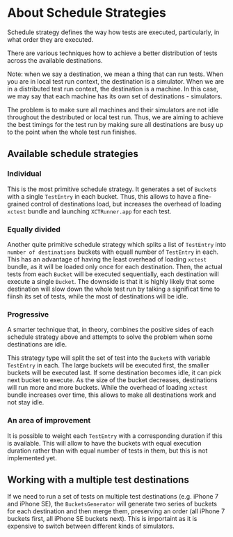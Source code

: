 #  About Schedule Strategies

Schedule strategy defines the way how tests are executed, particularly, in what order they are executed.

There are various techniques how to achieve a better distribution of tests across the available destinations.

Note: when we say a destination, we mean a thing that can run tests. When you are in local test run context, the destination is a simulator.
When we are in a distributed test run context, the destination is a machine. In this case, we may say that each machine has its own set of 
destinations - simulators.

The problem is to make sure all machines and their simulators are not idle throughout the destributed or local test run. Thus, we are aiming 
to achieve the best timings for the test run by making sure all destinations are busy up to the point when the whole test run finishes.

## Available schedule strategies

### Individual

This is the most primitive schedule strategy. It generates a set of `Bucket`s with a single `TestEntry` in each bucket. Thus, this allows to
have a fine-grained control of destinations load, but increases the overhead of loading `xctest` bundle and launching `XCTRunner.app`
for each test.

### Equally divided

Another quite primitive schedule strategy which splits a list of `TestEntry` into `number of destinations` buckets 
with equall number of `TestEntry` in each. This has an advantage of having the least overhead of loading `xctest` bundle, as it will be
loaded only once for each destination. Then, the actual tests from each `Bucket` will be executed sequentially, each destination will execute 
a single `Bucket`. The downside is that it is highly likely that some destination will slow down the whole test run by talking a significat time
to fiinsh its set of tests, while the most of destinations will be idle.

### Progressive 

A smarter technique that, in theory, combines the positive sides of each schedule strategy above and attempts to solve the problem when
some destinations are idle.

This strategy type will split the set of test into the `Bucket`s with variable `TestEntry` in each. The large buckets will be executed first, 
the smaller buckets will be executed last. If some destination becomes idle, it can pick next bucket to execute. 
As the size of the bucket decreases, destinations will run more and more buckets. 
While the overhead of loading `xctest` bundle increases over time, this allows to make all destinations work and not stay idle.

### An area of improvement

It is possible to weight each `TestEntry` with a corresponding duration if this is available. This will allow to have the buckets with equal
execution duration rather than with equal number of tests in them, but this is not implemented yet.

## Working with a multiple test destinations

If we need to run a set of tests on multiple test destinations (e.g. iPhone 7 and iPhone SE), the `BucketsGenerator` will generate two
series of buckets for each destination and then merge them, preserving an order (all iPhone 7 buckets first, all iPhone SE buckets next). 
This is importaint as it is expensive to switch between different kinds of simulators.
